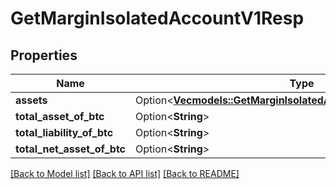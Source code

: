 # GetMarginIsolatedAccountV1Resp

## Properties

Name | Type | Description | Notes
------------ | ------------- | ------------- | -------------
**assets** | Option<[**Vec<models::GetMarginIsolatedAccountV1RespAssetsInner>**](GetMarginIsolatedAccountV1Resp_assets_inner.md)> |  | [optional]
**total_asset_of_btc** | Option<**String**> |  | [optional]
**total_liability_of_btc** | Option<**String**> |  | [optional]
**total_net_asset_of_btc** | Option<**String**> |  | [optional]

[[Back to Model list]](../README.md#documentation-for-models) [[Back to API list]](../README.md#documentation-for-api-endpoints) [[Back to README]](../README.md)


